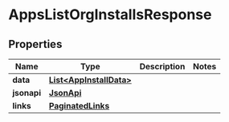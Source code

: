 

# AppsListOrgInstallsResponse


## Properties

| Name | Type | Description | Notes |
|------------ | ------------- | ------------- | -------------|
|**data** | [**List&lt;AppInstallData&gt;**](AppInstallData.md) |  |  |
|**jsonapi** | [**JsonApi**](JsonApi.md) |  |  |
|**links** | [**PaginatedLinks**](PaginatedLinks.md) |  |  |



